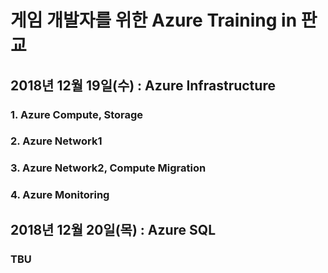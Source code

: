 <h1> 게임 개발자를 위한 Azure Training in 판교 </h1>

<h2> 2018년 12월 19일(수) : Azure Infrastructure </h2>

<h3>1. Azure Compute, Storage</h3> 

<h3>2. Azure Network1</h3>

<h3>3. Azure Network2, Compute Migration</h3>

<h3>4. Azure Monitoring</h3>

<h2> 2018년 12월 20일(목) : Azure SQL </h2>

<h3> TBU </h3>
